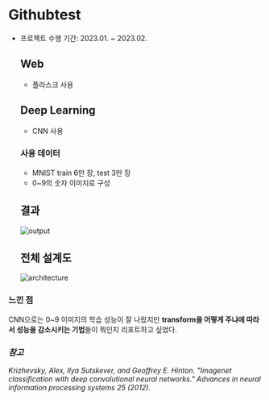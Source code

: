 # Githubtest
 
- 프로젝트 수행 기간: 2023.01. ~ 2023.02.

  ## Web

  - 플라스크 사용
 

  ## Deep Learning
  
  - CNN 사용
  ### 사용 데이터
  - MNIST train 6만 장, test 3만 장
  - 0~9의 숫자 이미지로 구성
 
  ## 결과
  ![output](https://github.com/user-attachments/assets/5e75e436-2921-421e-9ca0-8f8ee2514763)

  ## 전체 설계도
  ![architecture](https://github.com/user-attachments/assets/fc39de1c-49ad-437e-a61d-01e42453d010)

### 느낀 점

CNN으로는 0~9 이미지의 학습 성능이 잘 나왔지만 **transform을 어떻게 주냐에 따라서 성능을 감소시키는 기법**들이 뭐인지 리포트하고 싶었다.


### *참고*
*Krizhevsky, Alex, Ilya Sutskever, and Geoffrey E. Hinton. "Imagenet classification with deep convolutional neural networks." Advances in neural information processing systems 25 (2012).*

